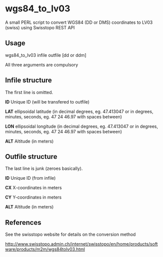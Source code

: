 # wgs84_to_lv03
A small PERL script to convert WGS84 (DD or DMS) coordinates to LV03 (swiss) using Swisstopo REST API

## Usage

wgs84_to_lv03 infile outfile [dd or ddm]

All three arguments are compulsory

## Infile structure
The first line is omitted.

**ID**  Unique ID (will be transfered to outfile)

**LAT** ellipsoidal latitude (in decimal degrees, eg. 47.413047 or in degrees, minutes, seconds, eg. 47 24 46.97 with spaces between)

**LON** ellipsoidal longitude (in decimal degrees, eg. 47.413047 or in degrees, minutes, seconds, eg. 47 24 46.97 with spaces between)

**ALT** Altitude (in meters)

## Outfile structure
The last line is junk (zeroes basically).

**ID** Unique ID (from infile)

**CX** X-coordinates in meters

**CY** Y-coordinates in meters

**ALT** Altitude (in meters)

## References
See the swisstopo website for details on the conversion method

http://www.swisstopo.admin.ch/internet/swisstopo/en/home/products/software/products/m2m/wgs84tolv03.html
